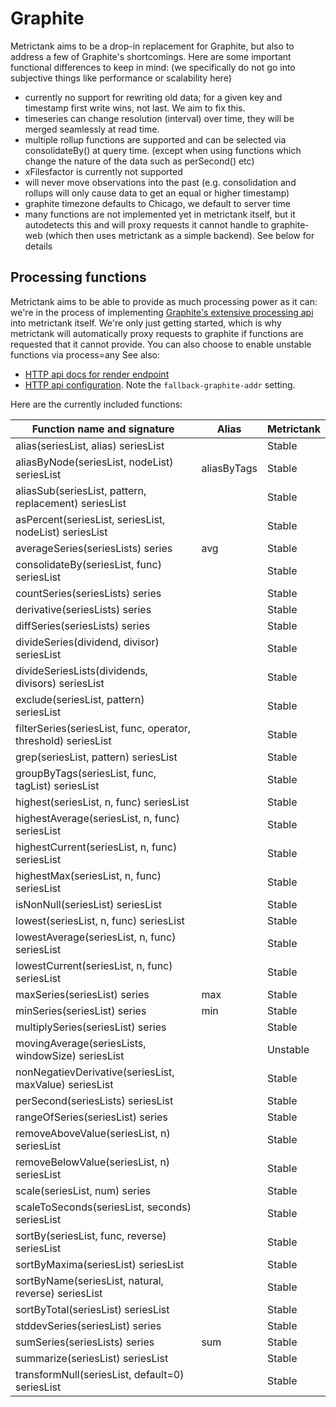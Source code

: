 # Graphite

Metrictank aims to be a drop-in replacement for Graphite, but also to address a few of Graphite's shortcomings.
Here are some important functional differences to keep in mind:
(we specifically do not go into subjective things like performance or scalability here)

* currently no support for rewriting old data; for a given key and timestamp first write wins, not last. We aim to fix this.
* timeseries can change resolution (interval) over time, they will be merged seamlessly at read time.
* multiple rollup functions are supported and can be selected via consolidateBy() at query time. (except when using functions which change the nature of the data such as perSecond() etc)
* xFilesfactor is currently not supported
* will never move observations into the past (e.g. consolidation and rollups will only cause data to get an equal or higher timestamp)
* graphite timezone defaults to Chicago, we default to server time
* many functions are not implemented yet in metrictank itself, but it autodetects this and will proxy requests it cannot handle to graphite-web
  (which then uses metrictank as a simple backend).  See below for details



## Processing functions

Metrictank aims to be able to provide as much processing power as it can: we're in the process
of implementing [Graphite's extensive processing api](http://graphite.readthedocs.io/en/latest/functions.html) into metrictank itself.
We're only just getting started, which is why metrictank will automatically proxy requests to graphite if functions are requested
that it cannot provide. You can also choose to enable unstable functions via process=any
See also:
* [HTTP api docs for render endpoint](https://github.com/grafana/metrictank/blob/master/docs/http-api.md#graphite-query-api)
* [HTTP api configuration](https://github.com/grafana/metrictank/blob/master/docs/config.md#http-api).  Note the `fallback-graphite-addr` setting.

Here are the currently included functions:

| Function name and signature                                    | Alias       | Metrictank |
| -------------------------------------------------------------- | ----------- | ---------- |
| alias(seriesList, alias) seriesList                            |             | Stable     |
| aliasByNode(seriesList, nodeList) seriesList                   | aliasByTags | Stable     |
| aliasSub(seriesList, pattern, replacement) seriesList          |             | Stable     |
| asPercent(seriesList, seriesList, nodeList) seriesList         |             | Stable     |
| averageSeries(seriesLists) series                              | avg         | Stable     |
| consolidateBy(seriesList, func) seriesList                     |             | Stable     |
| countSeries(seriesLists) series                                |             | Stable     |
| derivative(seriesLists) series                                 |             | Stable     |
| diffSeries(seriesLists) series                                 |             | Stable     |
| divideSeries(dividend, divisor) seriesList                     |             | Stable     |
| divideSeriesLists(dividends, divisors) seriesList              |             | Stable     |
| exclude(seriesList, pattern) seriesList                        |             | Stable     |
| filterSeries(seriesList, func, operator, threshold) seriesList |             | Stable     |
| grep(seriesList, pattern) seriesList                           |             | Stable     |
| groupByTags(seriesList, func, tagList) seriesList              |             | Stable     |
| highest(seriesList, n, func) seriesList                        |             | Stable     |
| highestAverage(seriesList, n, func) seriesList                 |             | Stable     |
| highestCurrent(seriesList, n, func) seriesList                 |             | Stable     |
| highestMax(seriesList, n, func) seriesList                     |             | Stable     |
| isNonNull(seriesList) seriesList                               |             | Stable     |
| lowest(seriesList, n, func) seriesList                         |             | Stable     |
| lowestAverage(seriesList, n, func) seriesList                  |             | Stable     |
| lowestCurrent(seriesList, n, func) seriesList                  |             | Stable     |
| maxSeries(seriesList) series                                   | max         | Stable     |
| minSeries(seriesList) series                                   | min         | Stable     |
| multiplySeries(seriesList) series                              |             | Stable     |
| movingAverage(seriesLists, windowSize) seriesList              |             | Unstable   |
| nonNegatievDerivative(seriesList, maxValue) seriesList         |             | Stable     |
| perSecond(seriesLists) seriesList                              |             | Stable     |
| rangeOfSeries(seriesList) series                               |             | Stable     |
| removeAboveValue(seriesList, n) seriesList                     |             | Stable     |
| removeBelowValue(seriesList, n) seriesList                     |             | Stable     |
| scale(seriesList, num) series                                  |             | Stable     |
| scaleToSeconds(seriesList, seconds) seriesList                 |             | Stable     |
| sortBy(seriesList, func, reverse) seriesList                   |             | Stable     |
| sortByMaxima(seriesList) seriesList                            |             | Stable     |
| sortByName(seriesList, natural, reverse) seriesList            |             | Stable     |
| sortByTotal(seriesList) seriesList                             |             | Stable     |
| stddevSeries(seriesList) series                                |             | Stable     |
| sumSeries(seriesLists) series                                  | sum         | Stable     |
| summarize(seriesList) seriesList                               |             | Stable     |
| transformNull(seriesList, default=0) seriesList                |             | Stable     |
